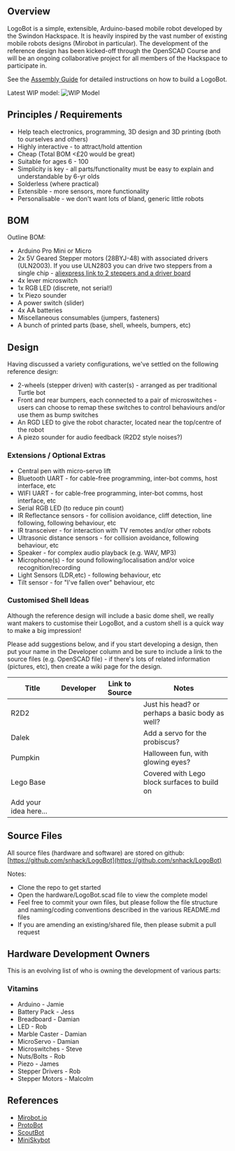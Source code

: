 ## Overview

LogoBot is a simple, extensible, Arduino-based mobile robot developed by the Swindon Hackspace.  It is heavily inspired by the vast number of existing mobile robots designs (Mirobot in particular).  The development of the reference design has been kicked-off through the OpenSCAD Course and will be an ongoing collaborative project for all members of the Hackspace to participate in.  

See the [Assembly Guide](https://rawgithub.com/snhack/LogoBot/blob/master/hardware/AssemblyGuide.htm) for detailed instructions on how to build a LogoBot.

Latest WIP model:
![WIP Model](https://github.com/snhack/LogoBot/blob/master/hardware/images/LogoBot.png)

## Principles / Requirements

* Help teach electronics, programming, 3D design and 3D printing (both to ourselves and others)
* Highly interactive - to attract/hold attention
* Cheap (Total BOM <£20 would be great)
* Suitable for ages 6 - 100
* Simplicity is key - all parts/functionality must be easy to explain and understandable by 6-yr olds
* Solderless (where practical)
* Extensible - more sensors, more functionality
* Personalisable - we don't want lots of bland, generic little robots


## BOM

Outline BOM:

* Arduino Pro Mini or Micro
* 2x 5V Geared Stepper motors (28BYJ-48) with associated drivers (ULN2003). If you use ULN2803 you can drive two steppers from a single chip - [aliexpress link to 2 steppers and a driver board](http://www.aliexpress.com/item/New-2-Stepper-Motor-28BYJ-48-With-Drive-Test-Module-Board-ULN2803-Freeshipping/1405946480.html)
* 4x lever microswitch
* 1x RGB LED (discrete, not serial!)
* 1x Piezo sounder
* A power switch (slider)
* 4x AA batteries
* Miscellaneous consumables (jumpers, fasteners)
* A bunch of printed parts (base, shell, wheels, bumpers, etc)


## Design

Having discussed a variety configurations, we've settled on the following reference design:

* 2-wheels (stepper driven) with caster(s) - arranged as per traditional Turtle bot
* Front and rear bumpers, each connected to a pair of microswitches - users can choose to remap these switches to control behaviours and/or use them as bump switches
* An RGD LED to give the robot character, located near the top/centre of the robot
* A piezo sounder for audio feedback (R2D2 style noises?)

### Extensions / Optional Extras

* Central pen with micro-servo lift
* Bluetooth UART - for cable-free programming, inter-bot comms, host interface, etc
* WIFI UART - for cable-free programming, inter-bot comms, host interface, etc
* Serial RGB LED (to reduce pin count)
* IR Reflectance sensors - for collision avoidance, cliff detection, line following, following behaviour, etc
* IR transceiver - for interaction with TV remotes and/or other robots
* Ultrasonic distance sensors - for collision avoidance, following behaviour, etc
* Speaker - for complex audio playback (e.g. WAV, MP3)
* Microphone(s) - for sound following/localisation and/or voice recognition/recording
* Light Sensors (LDR,etc) - following behaviour, etc
* Tilt sensor - for "I've fallen over" behaviour, etc


### Customised Shell Ideas

Although the reference design will include a basic dome shell, we really want makers to customise their LogoBot, and a custom shell is a quick way to make a big impression!  

Please add suggestions below, and if you start developing a design, then put your name in the Developer column and be sure to include a link to the source files (e.g. OpenSCAD file) - if there's lots of related information (pictures, etc), then create a wiki page for the design.

| Title           | Developer    | Link to Source | Notes                       |
| --------------- | ------------ | -------------- | --------------------------- |
| R2D2            |              |                | Just his head?  or perhaps a basic body as well? |
| Dalek           |              |                | Add a servo for the probiscus? |                
| Pumpkin         |              |                | Halloween fun, with glowing eyes? |
| Lego Base       |              |                | Covered with Lego block surfaces to build on |
| Add your idea here... ||||

## Source Files

All source files (hardware and software) are stored on github:
[https://github.com/snhack/LogoBot](https://github.com/snhack/LogoBot)

Notes:
* Clone the repo to get started
* Open the hardware/LogoBot.scad file to view the complete model
* Feel free to commit your own files, but please follow the file structure and naming/coding conventions described in the various README.md files
* If you are amending an existing/shared file, then please submit a pull request


## Hardware Development Owners

This is an evolving list of who is owning the development of various parts:

### Vitamins
* Arduino - Jamie
* Battery Pack - Jess
* Breadboard - Damian
* LED - Rob
* Marble Caster - Damian
* MicroServo - Damian
* Microswitches - Steve
* Nuts/Bolts - Rob
* Piezo - James
* Stepper Drivers - Rob
* Stepper Motors - Malcolm

## References

* [Mirobot.io](http://mirobot.io/)
* [ProtoBot](http://www.thingiverse.com/thing:18264)
* [ScoutBot](http://www.thingiverse.com/thing:13042)
* [MiniSkybot](http://www.thingiverse.com/thing:7989)